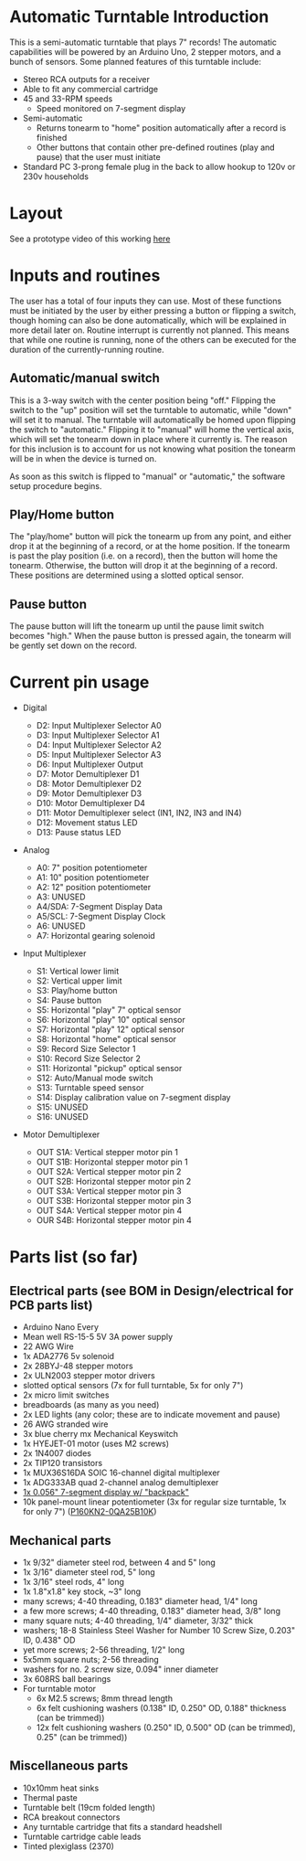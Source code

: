 # Automatic Turntable Introduction
This is a semi-automatic turntable that plays 7" records! The automatic capabilities will be powered by an Arduino Uno, 2 stepper motors, and a bunch of sensors.
Some planned features of this turntable include:
- Stereo RCA outputs for a receiver
- Able to fit any commercial cartridge
- 45 and 33-RPM speeds
  - Speed monitored on 7-segment display
- Semi-automatic
  - Returns tonearm to "home" position automatically after a record is finished
  - Other buttons that contain other pre-defined routines (play and pause) that the user must initiate
- Standard PC 3-prong female plug in the back to allow hookup to 120v or 230v households

# Layout
See a prototype video of this working [here](https://youtu.be/Y9oQI6XiWVw)

# Inputs and routines
The user has a total of four inputs they can use. Most of these functions must be initiated by the user by either pressing a button or flipping a switch, though homing can also be done automatically, which will be explained in more detail later on. Routine interrupt is currently not planned. This means that while one routine is running, none of the others can be executed for the duration of the currently-running routine.

## Automatic/manual switch
This is a 3-way switch with the center position being "off." Flipping the switch to the "up" position will set the turntable to automatic, while "down" will set it to manual. The turntable will automatically be homed upon flipping the switch to "automatic." Flipping it to "manual" will home the vertical axis, which will set the tonearm down in place where it currently is. The reason for this inclusion is to account for us not knowing what position the tonearm will be in when the device is turned on.

As soon as this switch is flipped to "manual" or "automatic," the software setup procedure begins.

## Play/Home button
The "play/home" button will pick the tonearm up from any point, and either drop it at the beginning of a record, or at the home position. If the tonearm is past the play position (i.e. on a record), then the button will home the tonearm. Otherwise, the button will drop it at the beginning of a record. These positions are determined using a slotted optical sensor.

## Pause button
The pause button will lift the tonearm up until the pause limit switch becomes "high." When the pause button is pressed again, the tonearm will be gently set down on the record.

# Current pin usage
- Digital
  - D2: Input Multiplexer Selector A0
  - D3: Input Multiplexer Selector A1
  - D4: Input Multiplexer Selector A2
  - D5: Input Multiplexer Selector A3
  - D6: Input Multiplexer Output
  - D7: Motor Demultiplexer D1
  - D8: Motor Demultiplexer D2
  - D9: Motor Demultiplexer D3
  - D10: Motor Demultiplexer D4
  - D11: Motor Demultiplexer select (IN1, IN2, IN3 and IN4)
  - D12: Movement status LED
  - D13: Pause status LED

- Analog
  - A0: 7" position potentiometer
  - A1: 10" position potentiometer
  - A2: 12" position potentiometer
  - A3: UNUSED
  - A4/SDA: 7-Segment Display Data
  - A5/SCL: 7-Segment Display Clock
  - A6: UNUSED
  - A7: Horizontal gearing solenoid

- Input Multiplexer
  - S1: Vertical lower limit
  - S2: Vertical upper limit
  - S3: Play/home button
  - S4: Pause button
  - S5: Horizontal "play" 7" optical sensor
  - S6: Horizontal "play" 10" optical sensor
  - S7: Horizontal "play" 12" optical sensor
  - S8: Horizontal "home" optical sensor
  - S9: Record Size Selector 1
  - S10: Record Size Selector 2
  - S11: Horizontal "pickup" optical sensor
  - S12: Auto/Manual mode switch
  - S13: Turntable speed sensor
  - S14: Display calibration value on 7-segment display
  - S15: UNUSED
  - S16: UNUSED

- Motor Demultiplexer
  - OUT S1A: Vertical stepper motor pin 1
  - OUT S1B: Horizontal stepper motor pin 1
  - OUT S2A: Vertical stepper motor pin 2
  - OUT S2B: Horizontal stepper motor pin 2
  - OUT S3A: Vertical stepper motor pin 3
  - OUT S3B: Horizontal stepper motor pin 3
  - OUT S4A: Vertical stepper motor pin 4
  - OUR S4B: Horizontal stepper motor pin 4

# Parts list (so far)
## Electrical parts (see BOM in Design/electrical for PCB parts list)
- Arduino Nano Every
- Mean well RS-15-5 5V 3A power supply
- 22 AWG Wire
- 1x ADA2776 5v solenoid
- 2x 28BYJ-48 stepper motors
- 2x ULN2003 stepper motor drivers
- slotted optical sensors (7x for full turntable, 5x for only 7")
- 2x micro limit switches
- breadboards (as many as you need)
- 2x LED lights (any color; these are to indicate movement and pause)
- 26 AWG stranded wire
- 3x blue cherry mx Mechanical Keyswitch
- 1x HYEJET-01 motor (uses M2 screws)
- 2x 1N4007 diodes
- 2x TIP120 transistors
- 1x MUX36S16DA SOIC 16-channel digital multiplexer
- 1x ADG333AB quad 2-channel analog demultiplexer
- [1x 0.056" 7-segment display w/ "backpack"](https://www.adafruit.com/product/879)
- 10k panel-mount linear potentiometer (3x for regular size turntable, 1x for only 7") ([P160KN2-0QA25B10K](https://www.digikey.com/en/products/detail/tt-electronics-bi/P160KN2-0QA25B10K/5957459))

## Mechanical parts
- 1x 9/32" diameter steel rod, between 4 and 5" long
- 1x 3/16" diameter steel rod, 5" long
- 1x 3/16" steel rods, 4" long
- 1x 1.8"x1.8" key stock, ~3" long
- many screws; 4-40 threading, 0.183" diameter head, 1/4" long
- a few more screws; 4-40 threading, 0.183" diameter head, 3/8" long
- many square nuts; 4-40 threading, 1/4" diameter, 3/32" thick
- washers; 18-8 Stainless Steel Washer for Number 10 Screw Size, 0.203" ID, 0.438" OD
- yet more screws; 2-56 threading, 1/2" long
- 5x5mm square nuts; 2-56 threading
- washers for no. 2 screw size, 0.094" inner diameter
- 3x 608RS ball bearings
- For turntable motor
  - 6x M2.5 screws; 8mm thread length
  - 6x felt cushioning washers (0.138" ID, 0.250" OD, 0.188" thickness (can be trimmed))
  - 12x felt cushioning washers (0.250" ID, 0.500" OD (can be trimmed), 0.25" (can be trimmed))

## Miscellaneous parts
- 10x10mm heat sinks
- Thermal paste
- Turntable belt (19cm folded length)
- RCA breakout connectors
- Any turntable cartridge that fits a standard headshell
- Turntable cartridge cable leads
- Tinted plexiglass (2370)
